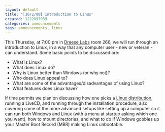 ```yaml
---
layout: default
title: "[10/2/08] Introduction to Linux"
created: 1222897939
categories: announcements
tags: announcements, linux
---
```

This Thursday, at 7:00 pm in [Dreese Labs](http://www.osu.edu/map/building.php?building=279) room 266, we will run through an introduction to Linux, in a way that any computer user - new or veteran - can understand. Some basic points to be discussed are:

*   What is Linux?
*   What does Linux do?
*   Why is Linux better than Windows (or why not)?
*   Who does Linux appeal to?
*   What are some of the advantages/disadvantages of using Linux?
*   What features does Linux have?

If time permits we plan on discussing how one picks a [Linux distribution](http://en.wikipedia.org/wiki/Linux_distribution), running a LiveCD, and running through the installation procedure, also covering some of the more advanced setups like setting up a computer so it can run both Windows and Linux (with a menu at startup asking which one you want), how to mount directories, and what to do if Windows gobbles up your Master Boot Record (MBR) making Linux unbootable.
